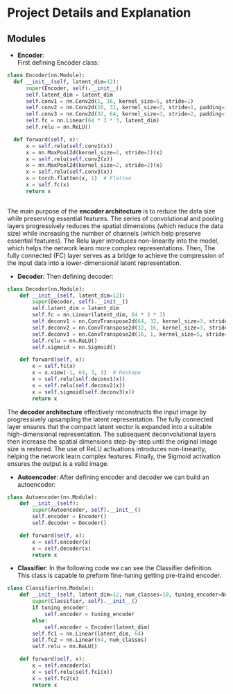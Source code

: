 # Project Details and Explanation
  ## Modules
  * **Encoder**:  
  First defining Encoder class:
  ```python
  class Encoder(nn.Module):
    def __init__(self, latent_dim=12):
        super(Encoder, self).__init__()
        self.latent_dim = latent_dim
        self.conv1 = nn.Conv2d(1, 16, kernel_size=5, stride=1)
        self.conv2 = nn.Conv2d(16, 32, kernel_size=3, stride=1, padding=1)
        self.conv3 = nn.Conv2d(32, 64, kernel_size=3, stride=2, padding=1)
        self.fc = nn.Linear(64 * 3 * 3, latent_dim)
        self.relu = nn.ReLU()

    def forward(self, x):
        x = self.relu(self.conv1(x))
        x = nn.MaxPool2d(kernel_size=2, stride=2)(x)
        x = self.relu(self.conv2(x))
        x = nn.MaxPool2d(kernel_size=2, stride=2)(x)
        x = self.relu(self.conv3(x))
        x = torch.flatten(x, 1)  # Flatten
        x = self.fc(x)
        return x
      
  ```
  The main purpose of the **encoder architecture** is to reduce the data size while preserving essential features. 
  The series of convolutional and pooling layers progressively reduces the spatial dimensions (which reduce the data size)  while increasing the number of channels (which help preserve essential features). The Relu layer introduces non-linearity into the model, which helps the network learn more complex representations. 
  Then, The fully connected (FC) layer serves as a bridge to achieve the compression of the input data into a lower-dimensional latent representation.
  * **Decoder**: Then defining decoder:
```python
class Decoder(nn.Module):
    def __init__(self, latent_dim=12):
        super(Decoder, self).__init__()
        self.latent_dim = latent_dim
        self.fc = nn.Linear(latent_dim, 64 * 3 * 3)
        self.deconv1 = nn.ConvTranspose2d(64, 32, kernel_size=3, stride=2, padding=1, output_padding=1)
        self.deconv2 = nn.ConvTranspose2d(32, 16, kernel_size=3, stride=2, padding=1, output_padding=1)
        self.deconv3 = nn.ConvTranspose2d(16, 1, kernel_size=5, stride=2, output_padding=1)
        self.relu = nn.ReLU()
        self.sigmoid = nn.Sigmoid()

    def forward(self, x):
        x = self.fc(x)
        x = x.view(-1, 64, 3, 3)  # Reshape
        x = self.relu(self.deconv1(x))
        x = self.relu(self.deconv2(x))
        x = self.sigmoid(self.deconv3(x))
        return x
```
The **decoder architecture** effectively reconstructs the input image by progressively upsampling the latent representation.
The fully connected layer ensures that the compact latent vector is expanded into a suitable high-dimensional representation. 
The subsequent deconvolutional layers then increase the spatial dimensions step-by-step until the original image size is restored.
The use of ReLU activations introduces non-linearity, helping the network learn complex features. Finally, the Sigmoid activation ensures the output is a valid image.
* **Autoencoder**: After defining encoder and decoder we can build an autoencoder:
```python
class Autoencoder(nn.Module):
    def __init__(self):
        super(Autoencoder, self).__init__()
        self.encoder = Encoder()
        self.decoder = Decoder()

    def forward(self, x):
        x = self.encoder(x)
        x = self.decoder(x)
        return x
```
* **Classifier**: In the following code we can see the Classifier definition. This class is capable to preform fine-tuning getting pre-traind encoder.
```python
class Classifier(nn.Module):
    def __init__(self, latent_dim=12, num_classes=10, tuning_encoder=None):
        super(Classifier, self).__init__()
        if tuning_encoder:
            self.encoder = tuning_encoder
        else:
            self.encoder = Encoder(latent_dim)
        self.fc1 = nn.Linear(latent_dim, 64)
        self.fc2 = nn.Linear(64, num_classes)
        self.relu = nn.ReLU()

    def forward(self, x):
        x = self.encoder(x)
        x = self.relu(self.fc1(x))
        x = self.fc2(x)
        return x
```

